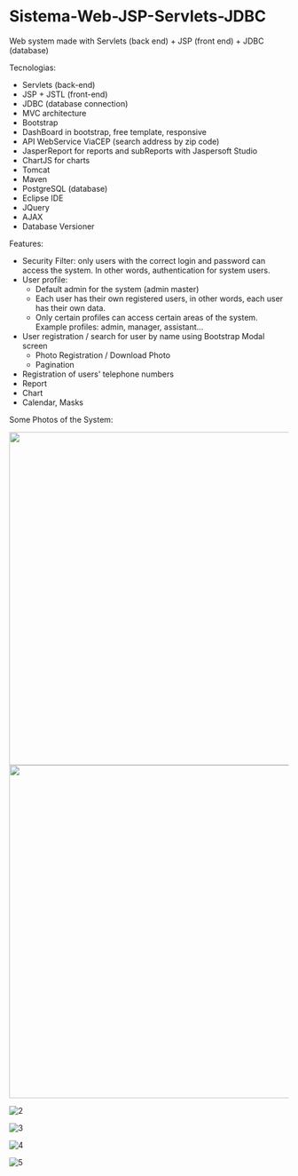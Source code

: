 # Sistema-Web-JSP-Servlets-JDBC
Web system made with Servlets (back end) + JSP (front end) + JDBC (database)

Tecnologias:

* Servlets (back-end)
* JSP + JSTL (front-end)
* JDBC (database connection)
* MVC architecture
* Bootstrap
* DashBoard in bootstrap, free template, responsive
* API WebService ViaCEP (search address by zip code)
* JasperReport for reports and subReports with Jaspersoft Studio
* ChartJS for charts
* Tomcat
* Maven
* PostgreSQL (database)
* Eclipse IDE
* JQuery
* AJAX
* Database Versioner

Features:

* Security Filter: only users with the correct login and password can access the system. In other words, authentication for system users.
* User profile:
  - Default admin for the system (admin master)
  - Each user has their own registered users, in other words, each user has their own data.
  - Only certain profiles can access certain areas of the system. Example profiles: admin, manager, assistant...
* User registration / search for user by name using Bootstrap Modal screen
  - Photo Registration / Download Photo
  - Pagination
* Registration of users' telephone numbers
* Report
* Chart
* Calendar, Masks

Some Photos of the System:

<img src="https://github.com/user-attachments/assets/112f81d3-68d7-4395-bc0b-c4e8c3f4d53e" width="600px">

<img src="https://github.com/user-attachments/assets/9aed0393-87fd-4693-9396-2d50cae49914" width="600px">

![2](https://github.com/user-attachments/assets/9aed0393-87fd-4693-9396-2d50cae49914)

![3](https://github.com/user-attachments/assets/03861183-7c11-429d-a4f8-950175ab9ac0)

![4](https://github.com/user-attachments/assets/368948fc-6054-4e9f-af2b-b57d9d3784eb)

![5](https://github.com/user-attachments/assets/f3c7f992-33af-4aaf-9763-e8a2b2a82efa)





